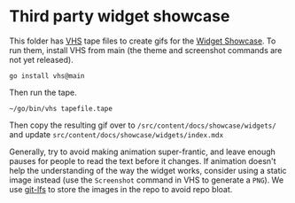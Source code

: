 # Third party widget showcase

This folder has [VHS] tape files to create gifs for the [Widget Showcase].
To run them, install VHS from main (the theme and screenshot commands are not yet released).

```shell
go install vhs@main
```

Then run the tape.

```shell
~/go/bin/vhs tapefile.tape
```

Then copy the resulting gif over to `/src/content/docs/showcase/widgets/` and update
`src/content/docs/showcase/widgets/index.mdx`

Generally, try to avoid making animation super-frantic, and leave enough pauses for people to read
the text before it changes. If animation doesn't help the understanding of the way the widget works,
consider using a static image instead (use the `Screenshot` command in VHS to generate a `PNG`). We
use [git-lfs] to store the images in the repo to avoid repo bloat.

[VHS]: https://github.com/charmbracelet/vhs
[Widget Showcase]: https://ratatui.rs/showcase/widgets/#third-party-widgets
[git-lfs]: https://git-lfs.com/
